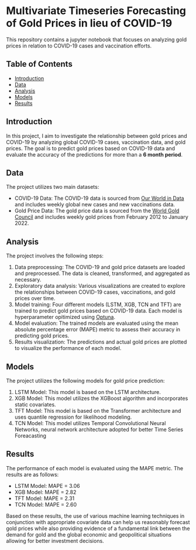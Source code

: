 # Multivariate Timeseries Forecasting of Gold Prices in lieu of COVID-19

This repository contains a jupyter notebook that focuses on analyzing gold prices in relation to COVID-19 cases and vaccination efforts.

## Table of Contents

- [Introduction](#introduction)
- [Data](#data)
- [Analysis](#analysis)
- [Models](#models)
- [Results](#results)

## Introduction

In this project, I aim to investigate the relationship between gold prices and COVID-19 by analyzing global COVID-19 cases, vaccination data, and gold prices. The goal is to predict gold prices based on COVID-19 data and evaluate the accuracy of the predictions for more than a **6 month period**.

## Data

The project utilizes two main datasets:

- COVID-19 Data: The COVID-19 data is sourced from [Our World in Data](https://github.com/owid/covid-19-data) and includes weekly global new cases and new vaccinations data.
- Gold Price Data: The gold price data is sourced from the [World Gold Council](https://www.gold.org/goldhub/data/gold-prices) and includes weekly gold prices from February 2012 to January 2022.

## Analysis

The project involves the following steps:

1. Data preprocessing: The COVID-19 and gold price datasets are loaded and preprocessed. The data is cleaned, transformed, and aggregated as necessary.
2. Exploratory data analysis: Various visualizations are created to explore the relationships between COVID-19 cases, vaccinations, and gold prices over time.
3. Model training: Four different models (LSTM, XGB, TCN and TFT) are trained to predict gold prices based on COVID-19 data. Each model is hyperparameter opitimized using [Optuna](https://optuna.org).
4. Model evaluation: The trained models are evaluated using the mean absolute percentage error (MAPE) metric to assess their accuracy in predicting gold prices.
5. Results visualization: The predictions and actual gold prices are plotted to visualize the performance of each model.

## Models

The project utilizes the following models for gold price prediction:

1. LSTM Model: This model is based on the LSTM architecture.
2. XGB Model: This model utilizes the XGBoost algorithm and incorporates static covariates.
3. TFT Model: This model is based on the Transformer architecture and uses quantile regression for likelihood modeling.
4. TCN Model: This model utilizes Temporal Convolutional Neural Networks, neural network architecture adopted for better Time Series Foreacasting

## Results

The performance of each model is evaluated using the MAPE metric. The results are as follows:

- LSTM Model: MAPE = 3.06
- XGB Model: MAPE = 2.82
- TFT Model: MAPE = 2.31
- TCN Model: MAPE = 2.60


Based on these results, the use of various machine learning techniques in conjunction with appropriate covariate data can help us reasonably forecast gold prices while also providing evidence of a fundamental link between the demand for gold and the global economic and geopolitical situations allowing for better investment decisions.
